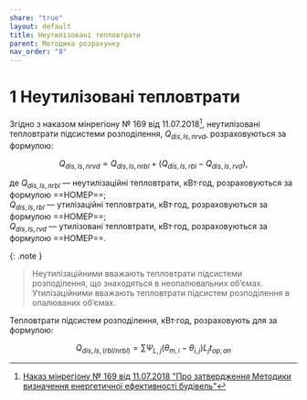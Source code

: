 ```yaml
---
share: "true"
layout: default
title: Неутилізовані тепловтрати
parent: Методика розрахунку
nav_order: "8"
---
```


# 1 Неутилізовані тепловтрати

Згідно з наказом мінрегіону № 169 від 11.07.2018[^1], неутилізовані тепловтрати підсистеми розподілення, $Q_{dis,ls,nrvd}$, розраховуються за формулою:

$$Q_{dis,ls,nrvd}=Q_{dis,ls,nrbl}+(Q_{dis,ls,rbl}-Q_{dis,ls,rvd}),\tag{1}$$

де $Q_{dis,ls,nrbl}$ — неутилізаційні тепловтрати, кВт·год, розраховуються за формулою ==НОМЕР==;  
$Q_{dis,ls,rbl}$ — утилізаційні тепловтрати, кВт·год, розраховуються за формулою ==НОМЕР==;  
$Q_{dis,ls,rvd}$ — утилізовані тепловтрати, кВт·год, розраховуються за формулою ==НОМЕР==.

{: .note }
> Неутилізаційними вважають тепловтрати підсистеми розподілення, що знаходяться в неопалювальних обʼємах. Утилізаційними вважають тепловтрати підсистем розподілення в опалюваних обʼємах.

Тепловтрати підсистем розподілення, кВт·год, розраховують для за формулою:

$$Q_{dis,ls,(rbl/nrbl)}=\sum \Psi_{L,j}(\theta_{m,i}-\theta_{i,j})L_jt_{op,an}$$

[^1]: [Наказ мінрегіону № 169 від 11.07.2018 "Про затвердження Методики визначення енергетичної ефективності будівель"](https://zakon.rada.gov.ua/laws/show/z0822-18#Text)